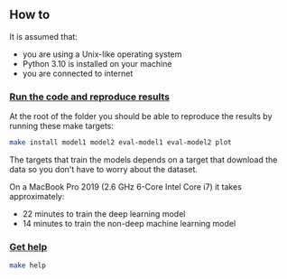 ## How to

It is assumed that:
- you are using a Unix-like operating system
- Python 3.10 is installed on your machine
- you are connected to internet

### <u>Run the code and reproduce results</u>

At the root of the folder you should be able to reproduce the results by running these make targets:

```bash
make install model1 model2 eval-model1 eval-model2 plot
```

The targets that train the models depends on a target that download the data so you don't have to worry about the dataset.

On a MacBook Pro 2019 (2.6 GHz 6-Core Intel Core i7) it takes approximately:
- 22 minutes to train the deep learning model
- 14 minutes to train the non-deep machine learning model

### <u>Get help</u>

```bash
make help
```
